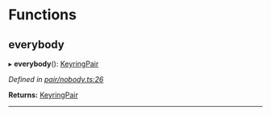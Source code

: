 

# Functions

<a id="everybody"></a>

##  everybody

▸ **everybody**(): [KeyringPair](../interfaces/_types_.keyringpair.md)

*Defined in [pair/nobody.ts:26](https://github.com/polkadot-js/common/blob/eb167f8/packages/keyring/src/pair/nobody.ts#L26)*

**Returns:** [KeyringPair](../interfaces/_types_.keyringpair.md)

___


